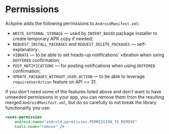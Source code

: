 Permissions
===========

Ackpine adds the following permissions to `AndroidManifest.xml`:

- `WRITE_EXTERNAL_STORAGE` — used by `INTENT_BASED` package installer to create temporary APK copy if needed;
- `REQUEST_INSTALL_PACKAGES` and `REQUEST_DELETE_PACKAGES` — self-explanatory;
- `VIBRATE` — to be able to set heads-up notifications' vibration when using `DEFFERED` confirmation;
- `POST_NOTIFICATIONS` — for posting notifications when using `DEFFERED` confirmation;
- `UPDATE_PACKAGES_WITHOUT_USER_ACTION` — to be able to leverage `requireUserAction` feature on API >= 31.

If you don't need some of the features listed above and don't want to have unneeded permissions in your app, you can remove them from the resulting merged `AndroidManifest.xml`, but do so carefully to not break the library functionality you use:

```xml
<uses-permission
    android:name="android.permission.PERMISSION_TO_REMOVE"
    tools:node="remove" />
```